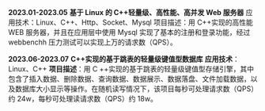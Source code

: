 **2023.01-2023.05**     **基于 Linux 的 C++轻量级、高性能、高并发 Web 服务器**
应用技术：Linux、C++、Http、Socket、Mysql
项目描述：用 C++实现的高性能 WEB 服务器，并且在应用层中使用 Mysql 实现了基本的注册和登录功能，经过webbenchh 压力测试可以实现上万的请求数（QPS）。


**2023.06-2023.07**     **C++实现的基于跳表的轻量级键值型数据库**
**应用技术**：Linux、C++
**项目描述**：用 C ++实现的基于跳表的轻量级键值型存储引擎，其中包含了插入数据、删除数据、查询数据、数据展示、数据落盘、文件加载数据，以及数据库大小显示等操作。在随机读写情况下，该项目每秒可处理请求数（QPS）约 24w，每秒可处理读请求数（QPS）约 18w。
